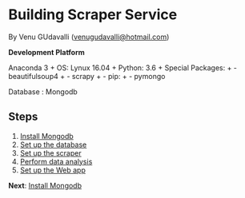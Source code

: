 # Building Scraper Service

By Venu GUdavalli (<venugudavalli@hotmail.com>)


**Development Platform**

Anaconda 3
+
OS: Lynux 16.04 
+
Python: 3.6
+
  Special Packages: 
+
    - beautifulsoup4
+
    - scrapy
+
    - pip:
+
      - pymongo
          
Database : Mongodb 

## Steps

1. [Install Mongodb](01-Mongodb.md)
1. [Set up the database](02-Environment.md)
1. [Set up the scraper](03-Build_scraper.md)
1. [Perform data analysis](04-Run_Scraper.md)
1. [Set up the Web app](05-view-data.md)


**Next**: [Install Mongodb](01-Mongodb.md)
